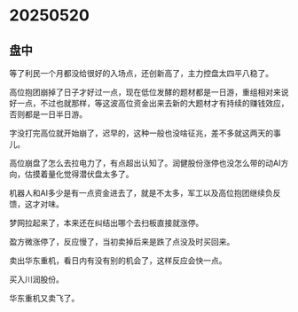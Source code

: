 # 20250520

## 盘中

等了利民一个月都没给很好的入场点，还创新高了，主力控盘太四平八稳了。

高位抱团崩掉了日子才好过一点，现在低位发酵的题材都是一日游，重组相对来说好一点，不过也就那样，等这波高位资金出来去新的大题材才有持续的赚钱效应，否则都是一日半日游。

字没打完高位就开始崩了，迟早的，这种一般也没啥征兆，差不多就这两天的事儿。

高位崩盘了怎么去拉电力了，有点超出认知了。润健股份涨停也没怎么带的动AI方向，估摸着量化觉得潜伏盘太多了。

机器人和AI多少是有一点资金进去了，就是不太多，军工以及高位抱团继续负反馈，这才对味。

梦网拉起来了，本来还在纠结出哪个去扫板直接就涨停。

盈方微涨停了，反应慢了，当初卖掉后来是跌了点没及时买回来。

卖出华东重机，看日内有没有别的机会了，这样反应会快一点。

买入川润股份。

华东重机又卖飞了。
